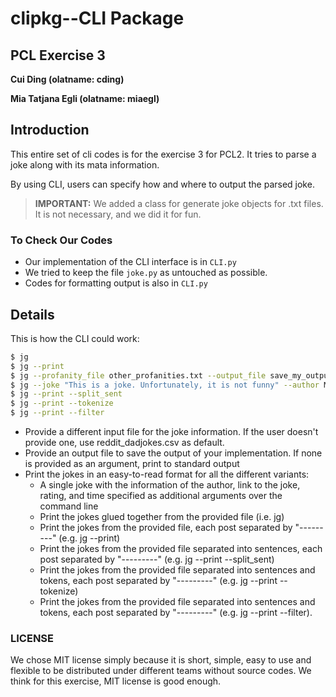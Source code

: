 # clipkg--CLI Package

## PCL Exercise 3
**Cui Ding (olatname: cding)**

**Mia Tatjana Egli (olatname: miaegl)**

## Introduction

This entire set of cli codes is for the exercise 3 for PCL2. It tries to parse a joke along with its mata information.

By using CLI, users can specify how and where to output the parsed joke.

> **IMPORTANT:** We added a class for generate joke objects for .txt files. It is not necessary, and we did it for fun.

### To Check Our Codes

* Our implementation of the CLI interface is in ```CLI.py```
* We tried to keep the file ```joke.py``` as untouched as possible.
* Codes for formatting output is also in  ```CLI.py```

## Details
This is how the CLI could work:

```sh
$ jg
$ jg --print
$ jg --profanity_file other_profanities.txt --output_file save_my_output.txt
$ jg --joke "This is a joke. Unfortunately, it is not funny" --author Me --link www.this_is_a_url.ch --rating 1 --time "14.03.2002 03:00"
$ jg --print --split_sent
$ jg --print --tokenize
$ jg --print --filter
```

- Provide a different input file for the joke information. If the user doesn't provide one, use reddit_dadjokes.csv as default.
- Provide an output file to save the output of your implementation. If none is provided as an argument, print to standard output
- Print the jokes in an easy-to-read format for all the different variants:
    * A single joke with the information of the author, link to the joke, rating, and time specified as additional arguments over the command line
    * Print the jokes glued together from the provided file (i.e. jg)
    * Print the jokes from the provided file, each post separated by "---------" (e.g. jg --print)
    * Print the jokes from the provided file separated into sentences, each post separated by "---------" (e.g. jg --print --split_sent)
    * Print the jokes from the provided file separated into sentences and tokens, each post separated by "---------" (e.g. jg --print --tokenize)
    * Print the jokes from the provided file separated into sentences and tokens, each post separated by "---------" (e.g. jg --print --filter).

### LICENSE
We chose MIT license simply because it is short, simple, easy to use and flexible to be distributed under different teams without source codes.
We think for this exercise, MIT license is good enough.